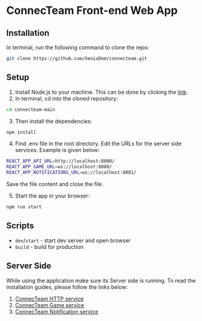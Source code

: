 # ConnecTeam Front-end Web App

## Installation

In terminal, run the following command to clone the repo:

```sh
git clone https://github.com/XeniaDem/connecteam.git
```

## Setup
1. Install Node.js to your machine. This can be done by clicking the [link](https://nodejs.org/en).
2. In terminal, cd into the cloned repository:
```sh
cd connecteam-main
```
3. Then install the dependencies:
```sh
npm install
```
4. Find .env file in the root directory. Edit the URLs for the server side services. Example is given below:
```sh
REACT_APP_API_URL=http://localhost:8000/
REACT_APP_GAME_URL=ws://localhost:8080/
REACT_APP_NOTIFICATIONS_URL=ws://localhost:8081/
```
Save the file content and close the file.

5. Start the app in your browser:
```sh
npm run start
```

## Scripts

- `dev`/`start` - start dev server and open browser
- `build` - build for production

## Server Side

While using the application make sure its Server side is running. To read the installation guides, please follow the links below:
1. [ConnecTeam HTTP service](https://github.com/alkmnd/ConnectTeam)
2. [ConnecTeam Game service](https://github.com/alkmnd/GameService)
3. [ConnecTeam Notification service](https://github.com/alkmnd/NotificationService)


